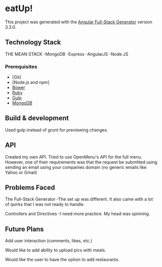 
# eatUp!

This project was generated with the [Angular Full-Stack Generator](https://github.com/DaftMonk/generator-angular-fullstack) version 3.3.0.

## Technology Stack

THE MEAN STACK
-MongoDB
-Express
-AngularJS
-Node.JS


### Prerequisites

- [Git]
- [Node.js and npm]
- [Bower](bower.io)
- [Ruby](https://www.ruby-lang.org)
- [Gulp](http://gulpjs.com/)
- [MongoDB](https://www.mongodb.org/)


## Build & development

Used gulp instead of grunt for previewing changes.

## API

Created my own API.
Tried to use OpenMenu's API for the full menu. However, one of their requirements was that the request be submitted using sending an email using your companies domain (no generic emails like Yahoo or Gmail)

## Problems Faced

The Full-Stack Generator
-The set up was different. It also came with a lot of quirks that I was not ready to handle.

Controllers and Directives
-I need more practice. My head was spinning.
## Future Plans

Add user interaction (comments, likes, etc.)

Would like to add ability to upload pics with meals.

Would like the user to have the option to add restaurants.




